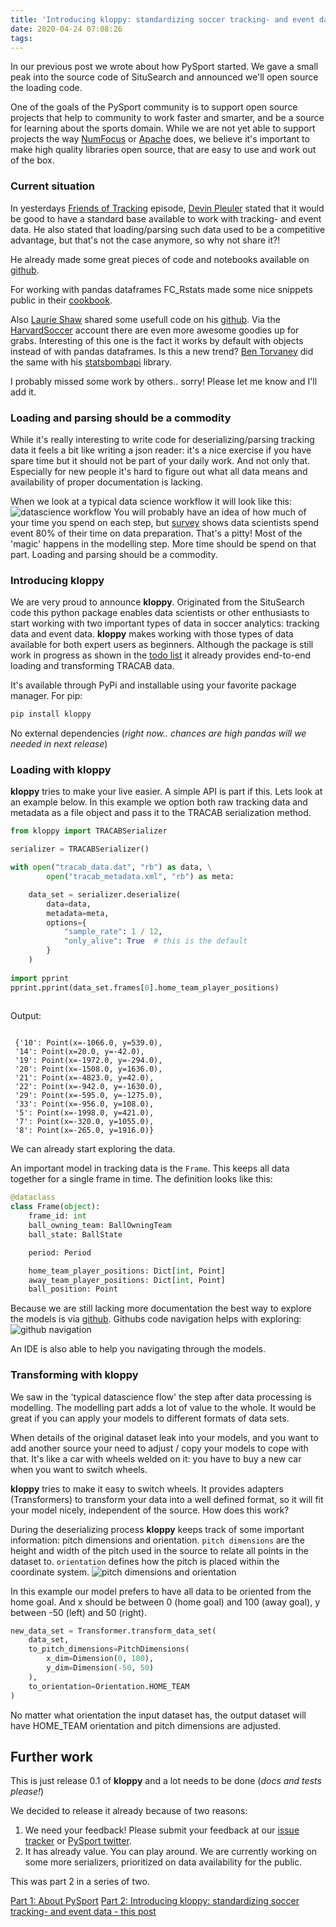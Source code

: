 ```yaml
---
title: 'Introducing kloppy: standardizing soccer tracking- and event data'
date: 2020-04-24 07:08:26
tags:
---
```

In our previous post we wrote about how PySport started. We gave a small peak into the source code of SituSearch and announced we'll open source the loading code.
 
One of the goals of the PySport community is to support open source projects that help to community to work faster and smarter, and be a source for learning about the sports domain. While we are not yet able to support projects the way [NumFocus](https://numfocus.org/) or [Apache](https://www.apache.org/) does, we believe it's important to make high quality libraries open source, that are easy to use and work out of the box.

### Current situation

In yesterdays [Friends of Tracking](https://www.youtube.com/channel/UCUBFJYcag8j2rm_9HkrrA7w) episode, [Devin Pleuler](https://twitter.com/devinpleuler) stated that it would be good to have a standard base available to work with tracking- and event data. He also stated that loading/parsing such data used to be a competitive advantage, but that's not the case anymore, so why not share it?! 

He already made some great pieces of code and notebooks available on [github](https://github.com/devinpleuler/analytics-handbook).

For working with pandas dataframes FC_Rstats made some nice snippets public in their [cookbook](https://github.com/FCrSTATS/tracab_cookbook).

Also [Laurie Shaw](https://twitter.com/EightyFivePoint) shared some usefull code on his [github](https://github.com/Friends-of-Tracking-Data-FoTD/LaurieOnTracking). Via the [HarvardSoccer](https://github.com/HarvardSoccer/TrackingData) account there are even more awesome goodies up for grabs. Interesting of this one is the fact it works by default with objects instead of with pandas dataframes. Is this a new trend? [Ben Torvaney](https://twitter.com/Torvaney) did the same with his [statsbombapi](https://github.com/Torvaney/statsbombapi) library.

I probably missed some work by others.. sorry! Please let me know and I'll add it.


### Loading and parsing should be a commodity

While it's really interesting to write code for deserializing/parsing tracking data it feels a bit like writing a json reader: it's a nice exercise if you have spare time but it should not be part of your daily work. And not only that. Especially for new people it's hard to figure out what all data means and availability of proper documentation is lacking.

When we look at a typical data science workflow it will look like this:
![datascience workflow](/images/datascience-flow.png)
You will probably have an idea of how much of your time you spend on each step, but [survey](https://www.dataversity.net/survey-shows-data-scientists-spend-time-cleaning-data/#) shows data scientists spend event 80% of their time on data preparation. That's a pitty! Most of the 'magic' happens in the modelling step. More time should be spend on that part. Loading and parsing should be a commodity.

### Introducing kloppy

We are very proud to announce **kloppy**. Originated from the SituSearch code this python package enables data scientists or other enthusiasts to start working with two important types of data in soccer analytics: tracking data and event data. **kloppy** makes working with those types of data available for both expert users as beginners. Although the package is still work in progress as shown in the [todo list](https://github.com/PySport/kloppy#todo-list) it already provides end-to-end loading and transforming TRACAB data.

It's available through PyPi and installable using your favorite package manager. For pip:
```sh
pip install kloppy
```
No external dependencies (*right now.. chances are high pandas will we needed in next release*)


### Loading with kloppy
**kloppy** tries to make your live easier. A simple API is part if this. Lets look at an example below. In this example we option both raw tracking data and metadata as a file object and pass it to the TRACAB serialization method.

```python
from kloppy import TRACABSerializer

serializer = TRACABSerializer()

with open("tracab_data.dat", "rb") as data, \
        open("tracab_metadata.xml", "rb") as meta:

    data_set = serializer.deserialize(
        data=data,
        metadata=meta,
        options={
            "sample_rate": 1 / 12,
            "only_alive": True  # this is the default
        }
    )
    
import pprint
pprint.pprint(data_set.frames[0].home_team_player_positions)
    
```
Output:
```text

 {'10': Point(x=-1066.0, y=539.0),
 '14': Point(x=20.0, y=-42.0),
 '19': Point(x=-1972.0, y=-294.0),
 '20': Point(x=-1508.0, y=1636.0),
 '21': Point(x=-4823.0, y=42.0),
 '22': Point(x=-942.0, y=-1630.0),
 '29': Point(x=-595.0, y=-1275.0),
 '33': Point(x=-956.0, y=108.0),
 '5': Point(x=-1998.0, y=421.0),
 '7': Point(x=-320.0, y=1055.0),
 '8': Point(x=-265.0, y=1916.0)}
```
We can already start exploring the data.

An important model in tracking data is the `Frame`. This keeps all data together for a single frame in time. The definition looks like this:
```python
@dataclass
class Frame(object):
    frame_id: int
    ball_owning_team: BallOwningTeam
    ball_state: BallState

    period: Period

    home_team_player_positions: Dict[int, Point]
    away_team_player_positions: Dict[int, Point]
    ball_position: Point
```
Because we are still lacking more documentation the best way to explore the models is via [github](https://github.com/PySport/kloppy/blob/master/kloppy/domain/models/tracking.py). Githubs code navigation helps with exploring:
![github navigation](/images/kloppy-frame.png)

An IDE is also able to help you navigating through the models.


### Transforming with kloppy
We saw in the 'typical datascience flow' the step after data processing is modelling. The modelling part adds a lot of value to the whole. It would be great if you can apply your models to different formats of data sets. 

When details of the original dataset leak into your models, and you want to add another source your need to adjust / copy your models to cope with that. It's like a car with wheels welded on it: you have to buy a new car when you want to switch wheels.

**kloppy** tries to make it easy to switch wheels. It provides adapters (Transformers) to transform your data into a well defined format, so it will fit your model nicely, independent of the source. How does this work?

During the deserializing process **kloppy** keeps track of some important information: pitch dimensions and orientation.
`pitch dimensions` are the height and width of the pitch used in the source to relate all points in the dataset to.
`orientation` defines how the pitch is placed within the coordinate system. 
![pitch dimensions and orientation](/images/pitch_dimension_and_orientation.png)

In this example our model prefers to have all data to be oriented from the home goal. And x should be between 0 (home goal) and 100 (away goal), y between -50 (left) and 50 (right).
```python
new_data_set = Transformer.transform_data_set(
    data_set,
    to_pitch_dimensions=PitchDimensions(
        x_dim=Dimension(0, 100),
        y_dim=Dimension(-50, 50)
    ),
    to_orientation=Orientation.HOME_TEAM
)
```
No matter what orientation the input dataset has, the output dataset will have HOME_TEAM orientation and pitch dimensions are adjusted.

## Further work
This is just release 0.1 of **kloppy** and a lot needs to be done (*docs and tests please!*) 

We decided to release it already because of two reasons:
1. We need your feedback! Please submit your feedback at our [issue tracker](https://github.com/PySport/kloppy/issues) or [PySport twitter](https://twitter.com/PySportOrg).
2. It has already value. You can play around. We are currently working on some more serializers, prioritized on data availability for the public.  

This was part 2 in a series of two.

[Part 1: About PySport](/2020/04/21/About-PySport/)
[Part 2: Introducing kloppy: standardizing soccer tracking- and event data - this post](/2020/04/24/Introducing-kloppy-standardizing-soccer-tracking-and-event-data/)
 


